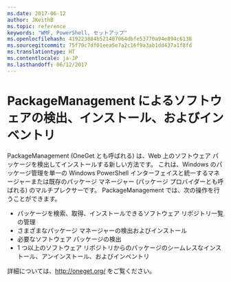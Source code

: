 ```yaml
---
ms.date: 2017-06-12
author: JKeithB
ms.topic: reference
keywords: "WMF, PowerShell, セットアップ"
ms.openlocfilehash: 419223884b521487064dbfe53770a94e894c6138
ms.sourcegitcommit: 75f70c7df01eea5e7a2c16f9a3ab1dd437a1f8fd
ms.translationtype: HT
ms.contentlocale: ja-JP
ms.lasthandoff: 06/12/2017
---
```

<a id="software-discovery-install-and-inventory-with-packagemanagement" class="xliff"></a>

# PackageManagement によるソフトウェアの検出、インストール、およびインベントリ

PackageManagement (OneGet とも呼ばれる) は、Web 上のソフトウェア パッケージを検出してインストールする新しい方法です。 これは、Windows のパッケージ管理を単一の Windows PowerShell インターフェイスと統一するマネージャーまたは既存のパッケージ マネージャー (パッケージ プロバイダーとも呼ばれる) のマルチプレクサーです。 PackageManagement では、次の操作を行うことができます。

-   パッケージを検索、取得、インストールできるソフトウェア リポジトリ一覧の管理
-   さまざまなパッケージ マネージャーの検出およびインストール
-   必要なソフトウェア パッケージの検出
-   1 つ以上のソフトウェア リポジトリからのパッケージのシームレスなインストール、アンインストール、およびインベントリ

詳細については、http://oneget.org/ をご覧ください。

